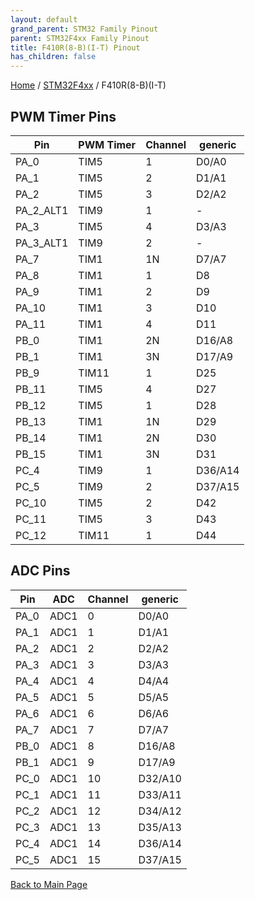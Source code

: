 ```yaml
---
layout: default
grand_parent: STM32 Family Pinout
parent: STM32F4xx Family Pinout
title: F410R(8-B)(I-T) Pinout
has_children: false
---
```


[Home](../../index) / [STM32F4xx](../index) / F410R(8-B)(I-T)

## PWM Timer Pins

| Pin | PWM Timer | Channel | generic |
| --- | --- | --- | --- |
| PA_0 | TIM5 | 1 | D0/A0 |
| PA_1 | TIM5 | 2 | D1/A1 |
| PA_2 | TIM5 | 3 | D2/A2 |
| PA_2_ALT1 | TIM9 | 1 | - |
| PA_3 | TIM5 | 4 | D3/A3 |
| PA_3_ALT1 | TIM9 | 2 | - |
| PA_7 | TIM1 | 1N | D7/A7 |
| PA_8 | TIM1 | 1 | D8 |
| PA_9 | TIM1 | 2 | D9 |
| PA_10 | TIM1 | 3 | D10 |
| PA_11 | TIM1 | 4 | D11 |
| PB_0 | TIM1 | 2N | D16/A8 |
| PB_1 | TIM1 | 3N | D17/A9 |
| PB_9 | TIM11 | 1 | D25 |
| PB_11 | TIM5 | 4 | D27 |
| PB_12 | TIM5 | 1 | D28 |
| PB_13 | TIM1 | 1N | D29 |
| PB_14 | TIM1 | 2N | D30 |
| PB_15 | TIM1 | 3N | D31 |
| PC_4 | TIM9 | 1 | D36/A14 |
| PC_5 | TIM9 | 2 | D37/A15 |
| PC_10 | TIM5 | 2 | D42 |
| PC_11 | TIM5 | 3 | D43 |
| PC_12 | TIM11 | 1 | D44 |


## ADC Pins

| Pin | ADC | Channel | generic |
| --- | --- | --- | --- |
| PA_0 | ADC1 | 0 | D0/A0 |
| PA_1 | ADC1 | 1 | D1/A1 |
| PA_2 | ADC1 | 2 | D2/A2 |
| PA_3 | ADC1 | 3 | D3/A3 |
| PA_4 | ADC1 | 4 | D4/A4 |
| PA_5 | ADC1 | 5 | D5/A5 |
| PA_6 | ADC1 | 6 | D6/A6 |
| PA_7 | ADC1 | 7 | D7/A7 |
| PB_0 | ADC1 | 8 | D16/A8 |
| PB_1 | ADC1 | 9 | D17/A9 |
| PC_0 | ADC1 | 10 | D32/A10 |
| PC_1 | ADC1 | 11 | D33/A11 |
| PC_2 | ADC1 | 12 | D34/A12 |
| PC_3 | ADC1 | 13 | D35/A13 |
| PC_4 | ADC1 | 14 | D36/A14 |
| PC_5 | ADC1 | 15 | D37/A15 |


[Back to Main Page](../../index)